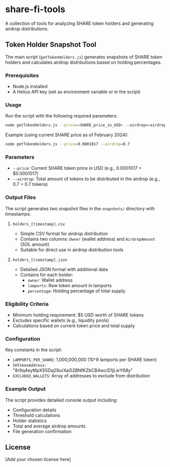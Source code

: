 # share-fi-tools

A collection of tools for analyzing SHARE token holders and generating airdrop distributions.

## Token Holder Snapshot Tool

The main script (`getTokenHolders.js`) generates snapshots of SHARE token holders and calculates airdrop distributions based on holding percentages.

### Prerequisites

- Node.js installed
- A Helius API key (set as environment variable or in the script)

### Usage

Run the script with the following required parameters:

```bash
node getTokenHolders.js --price=<SHARE_price_in_USD> --airdrop=<airdrop_amount>
```

Example (using current SHARE price as of February 2024):

```bash
node getTokenHolders.js --price=0.0001017 --airdrop=0.7
```

### Parameters

- `--price`: Current SHARE token price in USD (e.g., 0.0001017 = $0.0001017)
- `--airdrop`: Total amount of tokens to be distributed in the airdrop (e.g., 0.7 = 0.7 tokens)

### Output Files

The script generates two snapshot files in the `snapshots/` directory with timestamps:

1. `holders_[timestamp].csv`

   - Simple CSV format for airdrop distribution
   - Contains two columns: `Owner` (wallet address) and `AirdropAmount` (SOL amount)
   - Suitable for direct use in airdrop distribution tools

2. `holders_[timestamp].json`
   - Detailed JSON format with additional data
   - Contains for each holder:
     - `owner`: Wallet address
     - `lamports`: Raw token amount in lamports
     - `percentage`: Holding percentage of total supply

### Eligibility Criteria

- Minimum holding requirement: $5 USD worth of SHARE tokens
- Excludes specific wallets (e.g., liquidity pools)
- Calculations based on current token price and total supply

### Configuration

Key constants in the script:

- `LAMPORTS_PER_SHARE`: 1,000,000,000 (10^9 lamports per SHARE token)
- `SHTokenAddress`: "8r9q4eyMpXS5Dq29urXai52BNfKZbCB4wciD1jLwY68y"
- `EXCLUDED_WALLETS`: Array of addresses to exclude from distribution

### Example Output

The script provides detailed console output including:

- Configuration details
- Threshold calculations
- Holder statistics
- Total and average airdrop amounts
- File generation confirmation

## License

[Add your chosen license here]

